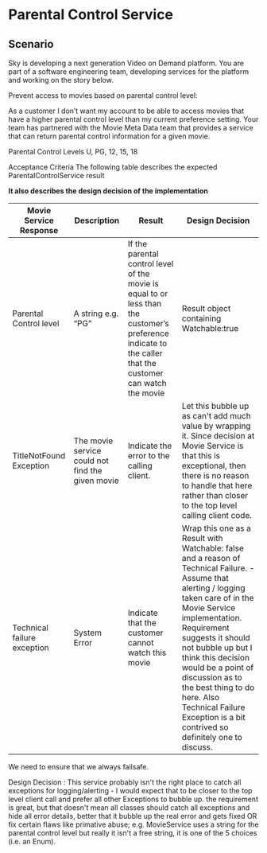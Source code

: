 # Parental Control Service

## Scenario

Sky is developing a next generation Video on Demand platform. You are
part of a software engineering team, developing services for the platform
and working on the story below.

Prevent access to movies based on parental control level:

As a customer I don’t want my account to be able to access movies that
have a higher parental control level than my current preference setting.
Your team has partnered with the Movie Meta Data team that provides a
service that can return parental control information for a given movie.

Parental Control Levels
U, PG, 12, 15, 18


Acceptance Criteria
The following table describes the expected ParentalControlService result

**It also describes the design decision of the implementation**

| Movie Service Response      | Description                                      | Result                                                                                                                                                       | Design Decision                                                                                                                                                                                                                                                                                                                                                                                       |
|-----------------------------|--------------------------------------------------|--------------------------------------------------------------------------------------------------------------------------------------------------------------|-------------------------------------------------------------------------------------------------------------------------------------------------------------------------------------------------------------------------------------------------------------------------------------------------------------------------------------------------------------------------------------------------------|
| Parental Control level      | A string e.g. “PG”                               | If the parental control level of the  movie is equal to or less than the customer’s preference indicate to  the caller that the customer can watch the movie | Result object containing Watchable:true                                                                                                                                                                                                                                                                                                                                                               |
| TitleNotFound Exception     | The movie service could not find the given movie | Indicate the error to the calling client.                                                                                                                    | Let this bubble up as can't add much  value by wrapping it.  Since decision at Movie Service is that this is exceptional,  then there is no reason to handle that here rather than  closer to the top level calling client code.                                                                                                                                                                      |
| Technical failure exception | System Error                                     | Indicate that the customer cannot watch this movie                                                                                                           | Wrap this one as a Result with Watchable: false  and a reason of Technical Failure. - Assume that alerting / logging taken care of  in the Movie Service implementation. Requirement suggests it should not bubble up  but I think this decision would be a point of  discussion as to the best thing to do here.  Also Technical Failure Exception is a bit contrived  so definitely one to discuss. |


We need to ensure that we always failsafe.

Design Decision : This service probably isn't the right place to catch all exceptions for logging/alerting -
I would expect that to be closer to the top level client call and prefer all other Exceptions to bubble up.
the requirement is great, but that doesn't mean all classes should catch all exceptions and hide all error details,
better that it bubble up the real error and gets fixed OR fix certain flaws like primative abuse; e.g. MovieService uses a string for the parental control level but really it isn't a free string, it is one of the 5 choices (i.e. an Enum).